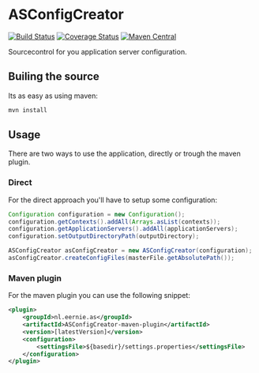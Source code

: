 # ASConfigCreator
[![Build Status](https://travis-ci.org/Eernie/ASConfigCreator.svg?branch=develop)](https://travis-ci.org/Eernie/ASConfigCreator)
[![Coverage Status](https://coveralls.io/repos/Eernie/ASConfigCreator/badge.svg?branch=develop&service=github)](https://coveralls.io/github/Eernie/ASConfigCreator?branch=develop)
[![Maven Central](https://maven-badges.herokuapp.com/maven-central/nl.eernie.as/ASConfigCreator/badge.svg)](https://maven-badges.herokuapp.com/maven-central/nl.eernie.as/ASConfigCreator)

Sourcecontrol for you application server configuration.
## Builing the source
Its as easy as using maven:
```bash
mvn install
```

## Usage
There are two ways to use the application, directly or trough the maven plugin.

### Direct
For the direct approach you'll have to setup some configuration:
```java
Configuration configuration = new Configuration();
configuration.getContexts().addAll(Arrays.asList(contexts));
configuration.getApplicationServers().addAll(applicationServers);
configuration.setOutputDirectoryPath(outputDirectory);

ASConfigCreator asConfigCreator = new ASConfigCreator(configuration);
asConfigCreator.createConfigFiles(masterFile.getAbsolutePath());
```

### Maven plugin
For the maven plugin you can use the following snippet:
```xml
<plugin>
	<groupId>nl.eernie.as</groupId>
	<artifactId>ASConfigCreator-maven-plugin</artifactId>
	<version>[latestVersion]</version>
	<configuration>
		<settingsFile>${basedir}/settings.properties</settingsFile>
	</configuration>
</plugin>
```
